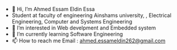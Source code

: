 - 👋 Hi, I’m Ahmed Essam Eldin Essa
-    Student at faculty of engineering Ainshams university, , Electrical Engineering, Computer and Systems Engineering
- 👀 I’m interested in Web develpment and Embedded system
- 🌱 I’m currently learning Software Engineering
- 📫 How to reach me
        Email : ahmed.essameldin262@gmail.com
        

